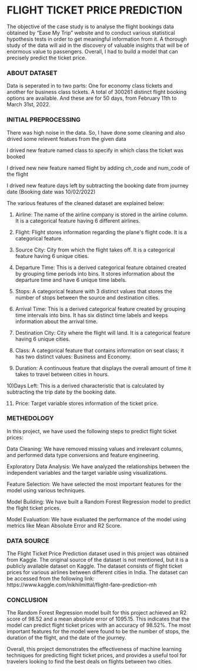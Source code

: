 <h1>FLIGHT TICKET PRICE PREDICTION</h1>
The objective of the case study is to analyse the flight bookings data obtained by “Ease My Trip” website and to conduct various statistical hypothesis tests in order to get meaningful information from it. A thorough study of the data will aid in the discovery of valuable insights that will be of enormous value to passengers. Overall, I had to build a model that can precisely predict the ticket price.
<h3>ABOUT DATASET</h3>
Data is seperated in to two parts: 
One for economy class tickets and another for business class tickets.
A total of 300261 distinct flight booking options are available. And these are for 50 days, from February 11th to March 31st, 2022.
<h3>INITIAL PREPROCESSING</h3>
There was high noise in the data. So, I have done some cleaning and also drived some relevent featues from the given data

I drived new feature named class to specify in which class the ticket was booked

I drived new new feature named flight by adding ch_code and num_code of the flight

I drived new feature days left by subtracting the booking date from journey date (Booking date was 10/02/2022)

The various features of the cleaned dataset are explained below:

1) Airline: The name of the airline company is stored in the airline column. It is a categorical feature having 6 different airlines.

2) Flight: Flight stores information regarding the plane's flight code. It is a categorical feature.

3) Source City: City from which the flight takes off. It is a categorical feature having 6 unique cities.

4) Departure Time: This is a derived categorical feature obtained created by grouping time periods into bins. It stores information about the departure time and have 6 unique time labels.

5) Stops: A categorical feature with 3 distinct values that stores the number of stops between the source and destination cities.

6) Arrival Time: This is a derived categorical feature created by grouping time intervals into bins. It has six distinct time labels and keeps information about the arrival time.

7) Destination City: City where the flight will land. It is a categorical feature having 6 unique cities.

8) Class: A categorical feature that contains information on seat class; it has two distinct values: Business and Economy.

9) Duration: A continuous feature that displays the overall amount of time it takes to travel between cities in hours.

10)Days Left: This is a derived characteristic that is calculated by subtracting the trip date by the booking date.

11) Price: Target variable stores information of the ticket price.

<h3>METHEDOLOGY</h3>
In this project, we have used the following steps to predict flight ticket prices:

Data Cleaning: We have removed missing values and irrelevant columns, and performed data type conversions and feature engineering.

Exploratory Data Analysis: We have analyzed the relationships between the independent variables and the target variable using visualizations.

Feature Selection: We have selected the most important features for the model using various techniques.

Model Building: We have built a Random Forest Regression model to predict the flight ticket prices.

Model Evaluation: We have evaluated the performance of the model using metrics like Mean Absolute Error and R2 Score.

<h3>DATA SOURCE</h3>
The Flight Ticket Price Prediction dataset used in this project was obtained from Kaggle. The original source of the dataset is not mentioned, but it is a publicly available dataset on Kaggle. The dataset consists of flight ticket prices for various airlines between different cities in India. 
The dataset can be accessed from the following link: https://www.kaggle.com/nikhilmittal/flight-fare-prediction-mh

<h3>CONCLUSION</h3>
The Random Forest Regression model built for this project achieved an R2 score of 98.52 and a mean absolute error of 1095.15. This indicates that the model can predict flight ticket prices with an accuracy of 98.52%. The most important features for the model were found to be the number of stops, the duration of the flight, and the date of the journey.

Overall, this project demonstrates the effectiveness of machine learning techniques for predicting flight ticket prices, and provides a useful tool for travelers looking to find the best deals on flights between two cities.

